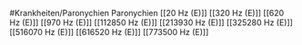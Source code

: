#Krankheiten/Paronychien
Paronychien
[[20 Hz (E)]]
[[320 Hz (E)]]
[[620 Hz (E)]]
[[970 Hz (E)]]
[[112850 Hz (E)]]
[[213930 Hz (E)]]
[[325280 Hz (E)]]
[[516070 Hz (E)]]
[[616520 Hz (E)]]
[[773500 Hz (E)]]